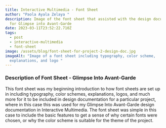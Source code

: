 ```yaml
---
title: Interactive Multimedia - Font Sheet
author: "Paola Ayala Zelaya "
description: Image of the font sheet that assisted with the design documentation
  for Glimpse into Avant-Garde
date: 2023-03-11T23:52:22.710Z
tags:
  - post
  - interactive-multimedia
  - font-sheet
image: /assets/blog/font-sheet-for-project-2-design-doc.jpg
imageAlt: "Image of a font sheet including typography, color scheme,
  explanations, and logo "
---
```

### Description of Font Sheet - Glimpse Into Avant-Garde

This font sheet was my beginning introduction to how font sheets are set up in including typography, color schemes, explanations, logos, and much more for it to be included in design documentation for a particular project, where in this case this was used for my Glimpse Into Avant-Garde design documentation in Interactive Multimedia. The font sheet was simple in this case to include the basic features to get a sense of why certain fonts were chosen, or why the color scheme is suitable for the theme of the project.
